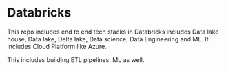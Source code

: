 # Databricks
This repo includes end to end tech stacks in Databricks includes Data lake house, Data lake, Delta lake, Data science, Data Engineering and ML. It includes Cloud Platform like Azure.


This includes building ETL pipelines, ML as well.